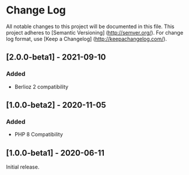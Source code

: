 # Change Log

All notable changes to this project will be documented in this file. This project adheres
to [Semantic Versioning] (http://semver.org/). For change log format,
use [Keep a Changelog] (http://keepachangelog.com/).

## [2.0.0-beta1] - 2021-09-10

### Added

- Berlioz 2 compatibility 

## [1.0.0-beta2] - 2020-11-05

### Added

- PHP 8 Compatibility

## [1.0.0-beta1] - 2020-06-11

Initial release.
